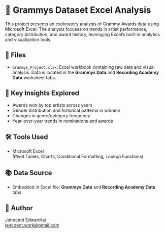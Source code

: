 # 🎵 Grammys Dataset Excel Analysis

This project presents an exploratory analysis of Grammy Awards data using Microsoft Excel. The analysis focuses on trends in artist performance, category distribution, and award history, leveraging Excel’s built-in analytics and visualization tools.

## 📁 Files
- `Grammys_Project.xlsx`: Excel workbook containing raw data and visual analysis. Data is located in the **Grammys Data** and **Recording Academy Data** worksheet tabs.

## 🧠 Key Insights Explored
- Awards won by top artists across years
- Gender distribution and historical patterns in winners
- Changes in genre/category frequency
- Year-over-year trends in nominations and awards

## 🛠️ Tools Used
- Microsoft Excel  
  (Pivot Tables, Charts, Conditional Formatting, Lookup Functions)

## 📚 Data Source
- Embedded in Excel file: **Grammys Data** and **Recording Academy Data** tabs

## 👤 Author
Jenocent Edwardraj  
[jencoent.work@gmail.com](mailto:jencoent.work@gmail.com)
